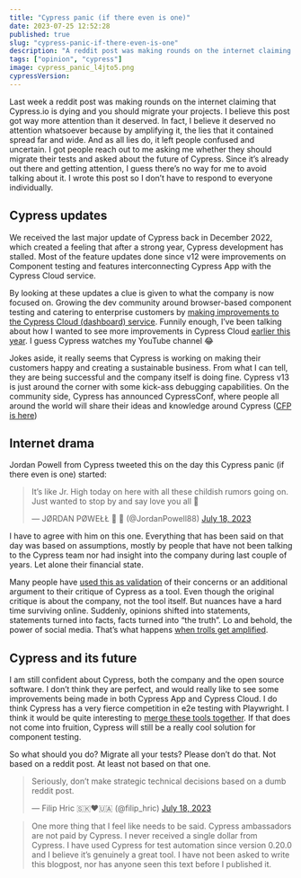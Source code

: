 ```yaml
---
title: "Cypress panic (if there even is one)"
date: 2023-07-25 12:52:28
published: true
slug: "cypress-panic-if-there-even-is-one"
description: "A reddit post was making rounds on the internet claiming that Cypress.io is dying and you should migrate your projects. I believe this post got way more attention than it deserved. In fact, I believe it deserved no attention whatsoever because by amplifying it, the lies that it contained spread far and wide. "
tags: ["opinion", "cypress"]
image: cypress_panic_l4jto5.png
cypressVersion:
---
```

Last week a reddit post was making rounds on the internet claiming that Cypress.io is dying and you should migrate your projects. I believe this post got way more attention than it deserved. In fact, I believe it deserved no attention whatsoever because by amplifying it, the lies that it contained spread far and wide. And as all lies do, it left people confused and uncertain. I got people reach out to me asking me whether they should migrate their tests and asked about the future of Cypress. Since it’s already out there and getting attention, I guess there’s no way for me to avoid talking about it. I wrote this post so I don’t have to respond to everyone individually.

## Cypress updates
We received the last major update of Cypress back in December 2022, which created a feeling that after a strong year, Cypress development has stalled. Most of the feature updates done since v12 were improvements on Component testing and features interconnecting Cypress App with the Cypress Cloud service.

By looking at these updates a clue is given to what the company is now focused on. Growing the dev community around browser-based component testing and catering to enterprise customers by [making improvements to the Cypress Cloud \(dashboard\) service](https://twitter.com/_jessicasachs/status/1681309400877912064). Funnily enough, I’ve been talking about how I wanted to see more improvements in Cypress Cloud [earlier this year](https://www.youtube.com/watch?v=xstUjKOL4zY). I guess Cypress watches my YouTube channel 😂

Jokes aside, it really seems that Cypress is working on making their customers happy and creating a sustainable business. From what I can tell, they are being successful and the company itself is doing fine. Cypress v13 is just around the corner with some kick-ass debugging capabilities. On the community side, Cypress has announced CypressConf, where people all around the world will share their ideas and knowledge around Cypress ([CFP is here](https://bit.ly/cypressconfCFP))

## Internet drama
Jordan Powell from Cypress tweeted this on the day this Cypress panic (if there even is one) started:
<blockquote class="twitter-tweet"><p lang="en" dir="ltr">It’s like Jr. High today on here with all these childish rumors going on. Just wanted to stop by and say love you all 👊</p>&mdash; JØRDAN PØWEŁŁ 🥑 🚀 (@JordanPowell88) <a href="https://twitter.com/JordanPowell88/status/1681362036494565376?ref_src=twsrc%5Etfw">July 18, 2023</a></blockquote> <script async src="https://platform.twitter.com/widgets.js" charset="utf-8"></script>

I have to agree with him on this one. Everything that has been said on that day was based on assumptions, mostly by people that have not been talking to the Cypress team nor had insight into the company during last couple of years. Let alone their financial state.

Many people have [used this as validation](https://twitter.com/bahmutov/status/1681271097344380928/retweets/with_comments) of their concerns or an additional argument to their critique of Cypress as a tool. Even though the original critique is about the company, not the tool itself. But nuances have a hard time surviving online. Suddenly, opinions shifted into statements, statements turned into facts, facts turned into “the truth”. Lo and behold, the power of social media. That’s what happens [when trolls get amplified](https://twitter.com/Lachlan19900/status/1681448915839905793).

## Cypress and its future
I am still confident about Cypress, both the company and the open source software. I don’t think they are perfect, and would really like to see some improvements being made in both Cypress App and Cypress Cloud. I do think Cypress has a very fierce competition in e2e testing with Playwright. I think it would be quite interesting to [merge these tools together](https://twitter.com/_jessicasachs/status/1681309404153675780). If that does not come into fruition, Cypress will still be a really cool solution for component testing.

So what should you do? Migrate all your tests? Please don’t do that. Not based on a reddit post. At least not based on that one.
<blockquote class="twitter-tweet"><p lang="en" dir="ltr">Seriously, don’t make strategic technical decisions based on a dumb reddit post.</p>&mdash; Filip Hric 🇸🇰❤️🇺🇦 (@filip_hric) <a href="https://twitter.com/filip_hric/status/1681373989287886856?ref_src=twsrc%5Etfw">July 18, 2023</a></blockquote> <script async src="https://platform.twitter.com/widgets.js" charset="utf-8"></script>

> One more thing that I feel like needs to be said. Cypress ambassadors are not paid by Cypress. I never received a single dollar from Cypress. I have used Cypress for test automation since version 0.20.0 and I believe it’s genuinely a great tool. I have not been asked to write this blogpost, nor has anyone seen this text before I published it.